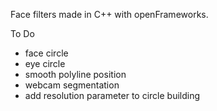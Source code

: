 Face filters made in C++ with openFrameworks. 

To Do
- face circle
- eye circle
- smooth polyline position
- webcam segmentation
- add resolution parameter to circle building

